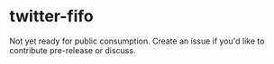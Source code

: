 # twitter-fifo

Not yet ready for public consumption. Create an issue if you'd like to
contribute pre-release or discuss.
